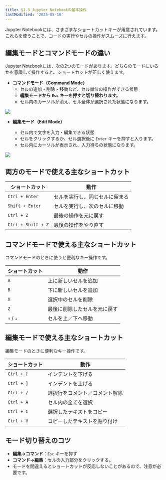 ```yaml
---
title: §1.3 Jupyter Notebookの基本操作
lastModified: '2025-05-10'
---
```


Jupyter Notebookには、さまざまなショートカットキーが用意されています。これらを使うことで、コードの実行やセルの操作がスムーズに行えます。

## 編集モードとコマンドモードの違い

Jupyter Notebookには、次の2つのモードがあります。どちらのモードにいるかを意識して操作すると、ショートカットが正しく使えます。

- **コマンドモード（Command Mode）**
    - セルの追加・削除・移動など、セル単位の操作ができる状態
    - **編集モードから `Esc` キーを押すと切り替わります。**
    - セル内のカーソルが消え、セル全体が選択された状態になります。

![](/books/python_tutorial/img/1-3/6.png)

- **編集モード（Edit Mode）**

    - セル内で文字を入力・編集できる状態
    - セルをクリックするか、セル選択後に `Enter` キーを押すと入ります。
    - セル内にカーソルが表示され、入力待ちの状態になります。

![](/books/python_tutorial/img/1-3/7.png)

## 両方のモードで使える主なショートカット

| ショートカット     | 動作                           |
| ------------------ | ------------------------------ |
| `Ctrl + Enter`     | セルを実行し、同じセルに留まる |
| `Shift + Enter`    | セルを実行し、次のセルに移動   |
| `Ctrl + Z`         | 最後の操作を元に戻す           |
| `Ctrl + Shift + Z` | 最後の操作をやり直す           |

## コマンドモードで使える主なショートカット

コマンドモードのときに使うと便利なキー操作です。

| ショートカット | 動作                         |
| -------------- | ---------------------------- |
| `A`            | 上に新しいセルを追加         |
| `B`            | 下に新しいセルを追加         |
| `X`            | 選択中のセルを削除           |
| `Z`            | 最後に削除したセルを元に戻す |
| `↑` / `↓`      | セルを上／下へ移動           |

## 編集モードで使える主なショートカット

編集モードのときに便利なキー操作です。

| ショートカット | 動作                           |
| -------------- | ------------------------------ |
| `Ctrl + [`     | インデントを下げる             |
| `Ctrl + ]`     | インデントを上げる             |
| `Ctrl + /`     | 選択行をコメント／コメント解除 |
| `Ctrl + A`     | セル内の全てを選択             |
| `Ctrl + C`     | 選択したテキストをコピー       |
| `Ctrl + V`     | コピーしたテキストを貼り付け   |

## モード切り替えのコツ

- **編集→コマンド**：`Esc` キーを押す
- **コマンド→編集**：セルの入力部分をクリックする。
- モードを間違えるとショートカットが反応しないことがあるので、注意が必要です。
